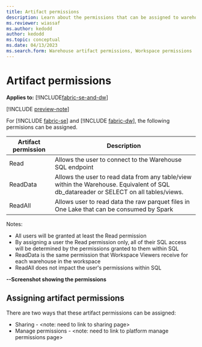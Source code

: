 ```yaml
---
title: Artifact permissions
description: Learn about the permissions that can be assigned to warehouse artifacts.
ms.reviewer: wiassaf
ms.author: kedodd
author: kedodd
ms.topic: conceptual
ms.date: 04/13/2023
ms.search.form: Warehouse artifact permissions, Workspace permissions
---
```


# Artifact permissions

**Applies to:** [!INCLUDE[fabric-se-and-dw](includes/applies-to-version/fabric-se-and-dw.md)]

[!INCLUDE [preview-note](../includes/preview-note.md)]

 
For [!INCLUDE [fabric-se](includes/fabric-se.md)] and [!INCLUDE [fabric-dw](includes/fabric-dw.md)], the following permisions can be assigned.
   
| Artifact permission   |  Description |
|---|---|
|Read|Allows the user to connect to the Warehouse SQL endpoint|
|ReadData|Allows the user to read data from any table/view within the Warehouse. Equivalent of SQL db_datareader or SELECT on all tables/views.|   
|ReadAll|Allows user to read data the raw parquet files in One Lake that can be consumed by Spark|

Notes:
- All users will be granted at least the Read permission
- By assigning a user the Read permission only, all of their SQL access will be determined by the permissions granted to them within SQL
- ReadData is the same permission that Workspace Viewers receive for each warehouse in the workspace
- ReadAll does not impact the user's permissions within SQL

**--Screenshot showing the permissions**

## Assigning artifact permissions
There are two ways that these artifact permissions can be assigned:
- Sharing - <note: need to link to sharing page>
- Manage permissions - <note: need to link to platform manage permissions page>

